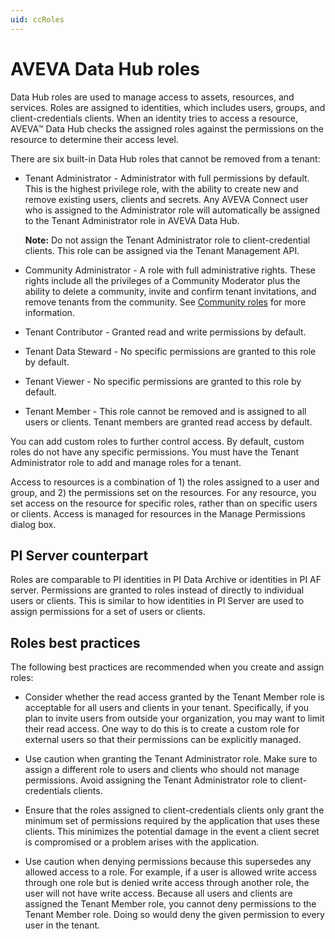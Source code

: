```yaml
---
uid: ccRoles
---
```


# AVEVA Data Hub roles

Data Hub roles are used to manage access to assets, resources, and services. Roles are assigned to identities, which includes users, groups, and client-credentials clients. When an identity tries to access a resource, AVEVA&trade; Data Hub checks the assigned roles against the permissions on the resource to determine their access level.

There are six built-in Data Hub roles that cannot be removed from a tenant:

- Tenant Administrator - Administrator with full permissions by default. This is the highest privilege role, with the ability to create new and remove existing users, clients and secrets. Any AVEVA Connect user who is assigned to the Administrator role will automatically be assigned to the Tenant Administrator role in AVEVA Data Hub.

  **Note:** Do not assign the Tenant Administrator role to client-credential clients. This role can be assigned via the Tenant Management API.

- Community Administrator - A role with full administrative rights. These rights include all the privileges of a Community Moderator plus the ability to delete a community, invite and confirm tenant invitations, and remove tenants from the community. See [Community roles](xref:communityroles) for more information.

- Tenant Contributor - Granted read and write permissions by default.

- Tenant Data Steward - No specific permissions are granted to this role by default.

- Tenant Viewer - No specific permissions are granted to this role by default.

- Tenant Member - This role cannot be removed and is assigned to all users or clients. Tenant members are granted read access by default.

You can add custom roles to further control access. By default, custom roles do not have any specific permissions. You must have the Tenant Administrator role to add and manage roles for a tenant. 

Access to resources is a combination of 1) the roles assigned to a user and group, and 2) the permissions set on the resources. For any resource, you set access on the resource for specific roles, rather than on specific users or clients. Access is managed for resources in the Manage Permissions dialog box. <!--VTT, 12/14/21: Need to link to new procedure on managing permissions via the Manage Permissions dialog box when it's published.-->   

## <a name="roles-pi-server"></a>PI Server counterpart

Roles are comparable to PI identities in PI Data Archive or identities in PI AF server. Permissions are granted to roles instead of directly to individual users or clients. This is similar to how identities in PI Server are used to assign permissions for a set of users or clients.

## <a name="roles-bp"></a>Roles best practices

The following best practices are recommended when you create and assign roles:

- Consider whether the read access granted by the Tenant Member role is acceptable for all users and clients in your tenant. Specifically, if you plan to invite users from outside your organization, you may want to limit their read access. One way to do this is to create a custom role for external users so that their permissions can be explicitly managed.

- Use caution when granting the Tenant Administrator role. Make sure to assign a different role to users and clients who should not manage permissions. Avoid assigning the Tenant Administrator role to client-credentials clients.

- Ensure that the roles assigned to client-credentials clients only grant the minimum set of permissions required by the application that uses these clients. This minimizes the potential damage in the event a client secret is compromised or a problem arises with the application.

- Use caution when denying permissions because this supersedes any allowed access to a role. For example, if a user is allowed write access through one role but is denied write access through another role, the user will not have write access. Because all users and clients are assigned the Tenant Member role, you cannot deny permissions to the Tenant Member role. Doing so would deny the given permission to every user in the tenant.
